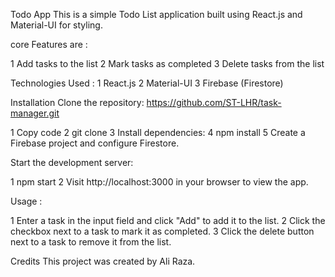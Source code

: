 Todo App
This is a simple Todo List application built using React.js and Material-UI for styling.

core Features are :

1 Add tasks to the list
2 Mark tasks as completed
3 Delete tasks from the list

Technologies Used :
1 React.js
2 Material-UI
3 Firebase (Firestore)

Installation
Clone the repository: https://github.com/ST-LHR/task-manager.git

1 Copy code
2 git clone <repository-url>
3 Install dependencies:
4 npm install
5 Create a Firebase project and configure Firestore.

Start the development server:

1 npm start
2 Visit http://localhost:3000 in your browser to view the app.

Usage :

1 Enter a task in the input field and click "Add" to add it to the list.
2 Click the checkbox next to a task to mark it as completed.
3 Click the delete button next to a task to remove it from the list.

Credits
This project was created by Ali Raza.